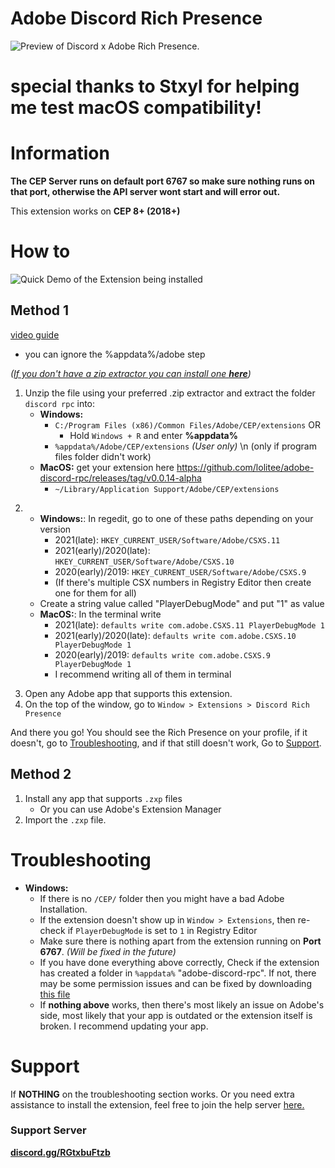 # Adobe Discord Rich Presence
![](https://github.com/lolitee/adobe-discord-rpc/raw/master/demo/demo.gif "Preview of Discord x Adobe Rich Presence.")

# special thanks to Stxyl for helping me test macOS compatibility!

# Information

**The CEP Server runs on default port __6767__ so make sure nothing runs on that port, otherwise the API server wont start and will error out.**

This extension works on **CEP 8+ (2018+)**

# How to
![](https://github.com/lolitee/adobe-discord-rpc/raw/master/demo/installation1.gif "Quick Demo of the Extension being installed")
## Method 1

[video guide](https://youtu.be/oHytdpcVlJ8)
- you can ignore the %appdata%/adobe step

 _([If you don't have a zip extractor you can install one **here**](https://7-zip.org))_
1. Unzip the file using your preferred .zip extractor and extract the folder `discord rpc` into:
	- **Windows:**
		- `C:/Program Files (x86)/Common Files/Adobe/CEP/extensions`
		OR
			- Hold `Windows + R` and enter **%appdata%**
		- `%appdata%/Adobe/CEP/extensions` _(User only)_ \n (only if program files folder didn't work)
	- **MacOS:** get your extension here https://github.com/lolitee/adobe-discord-rpc/releases/tag/v0.0.14-alpha
		- `~/Library/Application Support/Adobe/CEP/extensions`
<!-- 		- chmod the folder in terminal with `chmod -R 777 'discord rpc'` (recommended) -->
2. - **Windows:**: 
	In regedit, go to one of these paths depending on your version
 		- 2021(late): `HKEY_CURRENT_USER/Software/Adobe/CSXS.11`
		- 2021(early)/2020(late): `HKEY_CURRENT_USER/Software/Adobe/CSXS.10`
		- 2020(early)/2019: `HKEY_CURRENT_USER/Software/Adobe/CSXS.9`
		- (If there's multiple CSX numbers in Registry Editor then create one for them for all)
	- Create a string value called "PlayerDebugMode" and put "1" as value
   - **MacOS:**: 
   	In the terminal write
   		- 2021(late): `defaults write com.adobe.CSXS.11 PlayerDebugMode 1`
   		- 2021(early)/2020(late): `defaults write com.adobe.CSXS.10 PlayerDebugMode 1`
		- 2020(early)/2019: `defaults write com.adobe.CSXS.9 PlayerDebugMode 1`
		- I recommend writing all of them in terminal
<!-- 	- Application should be added into accessibility under the system preference [ref](https://cdn.discordapp.com/attachments/861647140937400380/861740220869640233/unknown.png) -->

3. Open any Adobe app that supports this extension.
4. On the top of the window, go to `Window > Extensions > Discord Rich Presence`

And there you go! You should see the Rich Presence on your profile, if it doesn't, go to [Troubleshooting](#Troubleshooting "Scrolls you down to the troubleshooting section"), and if that still doesn't work, Go to [Support](#Support "Scrolls you down to the Support Section").

## Method 2
1. Install any app that supports `.zxp` files
	 - Or you can use Adobe's Extension Manager
2. Import the `.zxp` file.

# Troubleshooting
- **Windows:**
	- If there is no `/CEP/` folder then you might have a bad Adobe Installation.
	- If the extension doesn't show up in `Window > Extensions`, then re-check if `PlayerDebugMode` is set to `1` in Registry Editor
	- Make sure there is nothing apart from the extension running on __Port 6767__. _(Will be fixed in the future)_ 
	- If you have done everything above correctly, Check if the extension has created a folder in `%appdata%` "adobe-discord-rpc". If not, there may be some permission issues and can be fixed by downloading [this file](https://cdn.discordapp.com/attachments/819529494015639593/819529506884026418/adobe-discord-rpc.zip "Download to the \"adobe-discord-rpc\" file to add to %appdata%")
	- If **nothing above** works, then there's most likely an issue on Adobe's side, most likely that your app is outdated or the extension itself is broken. I 		recommend updating your app.
# Support
If __NOTHING__ on the troubleshooting section works. Or you need extra assistance to install the extension, feel free to join the help server [here.](https://discord.gg/RGtxbuFtzb "Redirects you to the Adobe Discord Rich Presence Support Server.")

### Support Server
**[discord.gg/RGtxbuFtzb](https://discord.gg/RGtxbuFtzb "Join for Support")**
